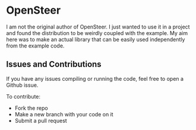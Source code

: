 # OpenSteer

I am not the original author of OpenSteer. I just wanted to use it in a
project and found the distribution to be weirdly coupled with the example.
My aim here was to make an actual library that can be easily used
independently from the example code.

## Issues and Contributions

If you have any issues compiling or running the code, feel free to open a
Github issue.

To contribute:
- Fork the repo
- Make a new branch with your code on it
- Submit a pull request
